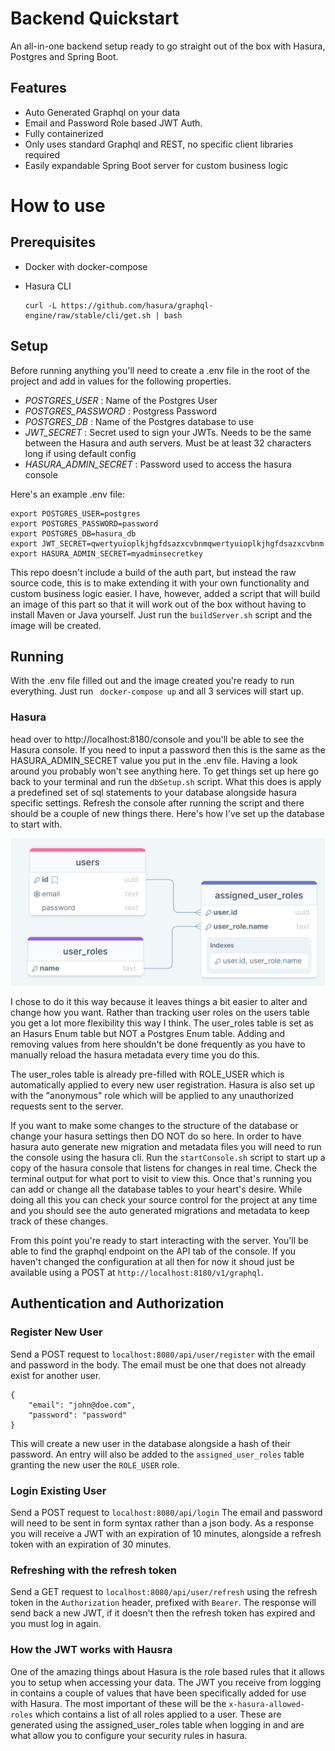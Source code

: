 
# Backend Quickstart

An all-in-one backend setup ready to go straight out of the box with Hasura, Postgres and Spring Boot.

## Features
- Auto Generated Graphql on your data
- Email and Password Role based JWT Auth.
- Fully containerized
- Only uses standard Graphql and REST, no specific client libraries required
- Easily expandable Spring Boot server for custom business logic

# How to use

## Prerequisites

- Docker with docker-compose
- Hasura CLI

     ```
     curl -L https://github.com/hasura/graphql-engine/raw/stable/cli/get.sh | bash
     ```

## Setup
Before running anything you'll need to create a .env file in the root of the project and add in values for the
following properties.

- *POSTGRES_USER* : Name of the Postgres User
- *POSTGRES_PASSWORD* : Postgress Password
- *POSTGRES_DB* : Name of the Postgres database to use
- *JWT_SECRET* : Secret used to sign your JWTs. Needs to be the same between the Hasura and auth servers. Must be at least 32 characters long if using default config
- *HASURA_ADMIN_SECRET* : Password used to access the hasura console

Here's an example .env file:
```
export POSTGRES_USER=postgres
export POSTGRES_PASSWORD=password
export POSTGRES_DB=hasura_db
export JWT_SECRET=qwertyuioplkjhgfdsazxcvbnmqwertyuioplkjhgfdsazxcvbnm
export HASURA_ADMIN_SECRET=myadminsecretkey
```
This repo doesn't include a build of the auth part, but instead the raw source code, this is to make extending it with your own functionality and custom business logic easier. I have, however, added a script that will build an image of this part so that it will work out of the box without having to install Maven or Java yourself. Just run the ``` buildServer.sh ``` script and the image will be created.


## Running
With the .env file filled out and the image created you're ready to run everything. Just run ``` docker-compose up``` and all 3 services will start up.

### Hasura
 head over to http://localhost:8180/console and you'll be able to see the Hasura console. If you need to input a password then this is the same as the HASURA_ADMIN_SECRET value you put in the .env file. Having a look around you probably won't see anything here. To get things set up here go back to your terminal and run the ``` dbSetup.sh ``` script. What this does is apply a predefined set of sql statements to your database alongside hasura specific settings. Refresh the console after running the script and there should be a couple of new things there. Here's how I've set up the database to start with.

 ![db](database-layout.png)

I chose to do it this way because it leaves things a bit easier to alter and change how you want. Rather than tracking user roles on the users table you get a lot more flexibility this way I think. The user_roles table is set as an Hasurs Enum table but NOT a Postgres Enum table. Adding and removing values from here shouldn't be done frequently as you have to manually reload the hasura metadata every time you do this.

The user_roles table is already pre-filled with ROLE_USER which is automatically applied to every new user registration. Hasura is also set up with the "anonymous" role which will be applied to any unauthorized requests sent to the server.

If you want to make some changes to the structure of the database or change your hasura settings then DO NOT do so here. In order to have hasura auto generate new migration and metadata files you will need to run the console using the hasura cli. Run the ```startConsole.sh``` script to start up a copy of the hasura console that listens for changes in real time. Check the terminal output for what port to visit to view this. Once that's running you can add or change all the database tables to your heart's desire. While doing all this you can check your source control for the project at any time and you should see the auto generated migrations and metadata to keep track of these changes.

From this point you're ready to start interacting with the server. You'll be able to find the graphql endpoint on the API tab of the console. If you haven't changed the configuration at all then for now it shoud just be available using a POST at ```http://localhost:8180/v1/graphql```.


## Authentication and Authorization

### Register New User
Send a POST request to ```localhost:8080/api/user/register``` with the email and password in the body. The email must be one that does not already exist for another user.
```
{
    "email": "john@doe.com",
    "password": "password"
}
```
This will create a new user in the database alongside a hash of their password. An entry will also be added to the ```assigned_user_roles``` table granting the new user the ```ROLE_USER``` role.

### Login Existing User
Send a POST request to ```localhost:8080/api/login```
The email and password will need to be sent in form syntax rather than a json body. As a response you will receive a JWT with an expiration of 10 minutes, alongside a refresh token with an expiration of 30 minutes.

### Refreshing with the refresh token
Send a GET request to ```localhost:8080/api/user/refresh``` using the refresh token in the ```Authorization``` header, prefixed with ```Bearer```. The response will send back a new JWT, if it doesn't then the refresh token has expired and you must log in again.

### How the JWT works with Hausra
One of the amazing things about Hasura is the role based rules that it allows you to setup when accessing your data. The JWT you receive from logging in contains a couple of values that have been specifically added for use with Hasura. The most important of these will be the ```x-hasura-allowed-roles``` which contains a list of all roles applied to a user. These are generated using the assigned_user_roles table when logging in and are what allow you to configure your security rules in hasura.